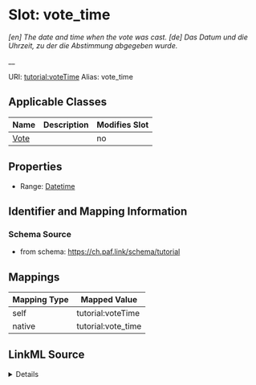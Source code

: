 

# Slot: vote_time 


_[en] The date and time when the vote was cast. [de] Das Datum und die Uhrzeit, zu der die Abstimmung abgegeben wurde._

__





URI: [tutorial:voteTime](https://ch.paf.link/schema/tutorial/voteTime)
Alias: vote_time

<!-- no inheritance hierarchy -->





## Applicable Classes

| Name | Description | Modifies Slot |
| --- | --- | --- |
| [Vote](Vote.md) |  |  no  |







## Properties

* Range: [Datetime](Datetime.md)





## Identifier and Mapping Information







### Schema Source


* from schema: https://ch.paf.link/schema/tutorial




## Mappings

| Mapping Type | Mapped Value |
| ---  | ---  |
| self | tutorial:voteTime |
| native | tutorial:vote_time |




## LinkML Source

<details>
```yaml
name: vote_time
description: '[en] The date and time when the vote was cast. [de] Das Datum und die
  Uhrzeit, zu der die Abstimmung abgegeben wurde.

  '
from_schema: https://ch.paf.link/schema/tutorial
rank: 1000
slot_uri: tutorial:voteTime
alias: vote_time
domain_of:
- Vote
range: datetime

```
</details>